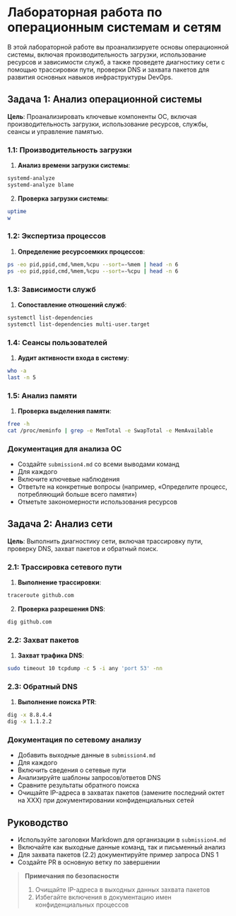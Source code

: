 # Лабораторная работа по операционным системам и сетям

В этой лабораторной работе вы проанализируете основы операционной системы, включая производительность загрузки, использование ресурсов и зависимости служб, а также проведете диагностику сети с помощью трассировки пути, проверки DNS и захвата пакетов для развития основных навыков инфраструктуры DevOps.

## Задача 1: Анализ операционной системы

**Цель**: Проанализировать ключевые компоненты ОС, включая производительность загрузки, использование ресурсов, службы, сеансы и управление памятью.

### 1.1: Производительность загрузки

1. **Анализ времени загрузки системы**:

```sh
systemd-analyze
systemd-analyze blame
```

2. **Проверка загрузки системы**:

```sh
uptime
w
```

### 1.2: Экспертиза процессов

1. **Определение ресурсоемких процессов**:

```sh
ps -eo pid,ppid,cmd,%mem,%cpu --sort=-%mem | head -n 6
ps -eo pid,ppid,cmd,%mem,%cpu --sort=-%cpu | head -n 6
```

### 1.3: Зависимости служб

1. **Сопоставление отношений служб**:

```sh
systemctl list-dependencies
systemctl list-dependencies multi-user.target
```

### 1.4: Сеансы пользователей

1. **Аудит активности входа в систему**:

```sh
who -a
last -n 5
```

### 1.5: Анализ памяти

1. **Проверка выделения памяти**:

```sh
free -h
cat /proc/meminfo | grep -e MemTotal -e SwapTotal -e MemAvailable
```

### Документация для анализа ОС

- Создайте `submission4.md` со всеми выводами команд
- Для каждого
- Включите ключевые наблюдения
- Ответьте на конкретные вопросы (например, «Определите процесс, потребляющий больше всего памяти»)
- Отметьте закономерности использования ресурсов

## Задача 2: Анализ сети

**Цель**: Выполнить диагностику сети, включая трассировку пути, проверку DNS, захват пакетов и обратный поиск.

### 2.1: Трассировка сетевого пути

1. **Выполнение трассировки**:

```sh
traceroute github.com
```

2. **Проверка разрешения DNS**:

```sh
dig github.com
```

### 2.2: Захват пакетов

1. **Захват трафика DNS**:

```sh
sudo timeout 10 tcpdump -c 5 -i any 'port 53' -nn
```

### 2.3: Обратный DNS

1. **Выполнение поиска PTR**:

```sh
dig -x 8.8.4.4
dig -x 1.1.2.2
```

### Документация по сетевому анализу

- Добавить выходные данные в `submission4.md`
- Для каждого
- Включить сведения о сетевые пути
- Анализируйте шаблоны запросов/ответов DNS
- Сравните результаты обратного поиска
- Очищайте IP-адреса в захватах пакетов (замените последний октет на XXX) при документировании конфиденциальных сетей

## Руководство

- Используйте заголовки Markdown для организации в `submission4.md`
- Включайте как выходные данные команд, так и письменный анализ
- Для захвата пакетов (2.2) документируйте пример запроса DNS 1
- Создайте PR в основную ветку по завершении

> **Примечания по безопасности**
>
> 1. Очищайте IP-адреса в выходных данных захвата пакетов
> 2. Избегайте включения в документацию имен конфиденциальных процессов
